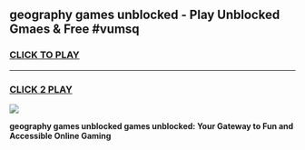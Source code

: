 
## geography games unblocked - Play Unblocked Gmaes & Free #vumsq
<h3>
<a href="https://news.freeplayer.one?title=geography_games_unblocked&ref=03M">CLICK TO PLAY</a></h3>
<hr>

<h3>
<a href="https://news.freeplayer.one?title=geography_games_unblocked&ref=03M">CLICK 2 PLAY</a>
  
</h3>

<a href="https://news.freeplayer.one?title=geography_games_unblocked&ref=03M"><img src="https://clearcache.store/games.png"></a>


**geography games unblocked games unblocked: Your Gateway to Fun and Accessible Online Gaming**

